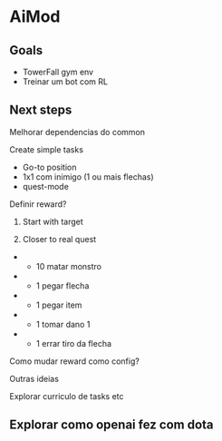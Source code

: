 # AiMod

## Goals

- TowerFall gym env
- Treinar um bot com RL

## Next steps

Melhorar dependencias do common 

Create simple tasks
- Go-to position
- 1x1 com inimigo (1 ou mais flechas)
- quest-mode

Definir reward?
1. Start with target

2. Closer to real quest
- + 10 matar monstro
- + 1 pegar flecha
- + 1 pegar item
- - 1 tomar dano 1
- - 1 errar tiro da flecha

Como mudar reward como config?

Outras ideias

Explorar curriculo de tasks etc

## Explorar como openai fez com dota